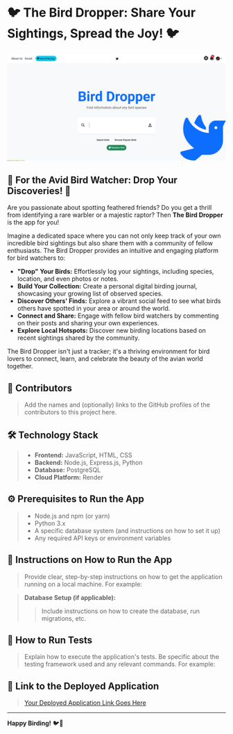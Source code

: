 # 🐦 The Bird Dropper: Share Your Sightings, Spread the Joy! 🐦

![The Bird Dropper Homepage](ProjectSourceCode/src/resources/images/homepage.png)
## 🌟 For the Avid Bird Watcher: Drop Your Discoveries! 🌟

Are you passionate about spotting feathered friends? Do you get a thrill from identifying a rare warbler or a majestic raptor? Then **The Bird Dropper** is the app for you!

Imagine a dedicated space where you can not only keep track of your own incredible bird sightings but also share them with a community of fellow enthusiasts. The Bird Dropper provides an intuitive and engaging platform for bird watchers to:

* **"Drop" Your Birds:** Effortlessly log your sightings, including species, location, and even photos or notes.
* **Build Your Collection:** Create a personal digital birding journal, showcasing your growing list of observed species.
* **Discover Others' Finds:** Explore a vibrant social feed to see what birds others have spotted in your area or around the world.
* **Connect and Share:** Engage with fellow bird watchers by commenting on their posts and sharing your own experiences.
* **Explore Local Hotspots:** Discover new birding locations based on recent sightings shared by the community.

The Bird Dropper isn't just a tracker; it's a thriving environment for bird lovers to connect, learn, and celebrate the beauty of the avian world together.

## 🤝 Contributors

> Add the names and (optionally) links to the GitHub profiles of the contributors to this project here.

## 🛠️ Technology Stack

>
> * **Frontend:** JavaScript, HTML, CSS
> * **Backend:** Node.js, Express.js, Python
> * **Database:** PostgreSQL
> * **Cloud Platform:** Render

## ⚙️ Prerequisites to Run the App

>
> * Node.js and npm (or yarn)
> * Python 3.x
> * A specific database system (and instructions on how to set it up)
> * Any required API keys or environment variables

## 🚀 Instructions on How to Run the App

> Provide clear, step-by-step instructions on how to get the application running on a local machine. For example:

> **Database Setup (if applicable):**
>
> > Include instructions on how to create the database, run migrations, etc.

## 🧪 How to Run Tests

> Explain how to execute the application's tests. Be specific about the testing framework used and any relevant commands. For example:


## 🔗 Link to the Deployed Application

>
> [Your Deployed Application Link Goes Here](https://bird-dropper-web.onrender.com/)

---

**Happy Birding!** 🐦📸
